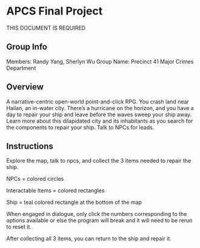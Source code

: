 # APCS Final Project
THIS DOCUMENT IS REQUIRED
## Group Info
Members: Randy Yang, Sherlyn Wu
Group Name: Precinct 41 Major Crimes Department

## Overview
A narrative-centric open-world point-and-click RPG. You crash land near Hailan, an in-water city. There’s a hurricane on the horizon, and you have a day to repair your ship and leave before the waves sweep your ship away. Learn more about this dilapidated city and its inhabitants as you search for the components to repair your ship. Talk to NPCs for leads.

## Instructions
Explore the map, talk to npcs, and collect the 3 items needed to repair the ship.

NPCs = colored circles

Interactable Items = colored rectangles

Ship = teal colored rectangle at the bottom of the map

When engaged in dialogue, only click the numbers corresponding to the options available or else the program will break and it will need to be rerun to reset it.

After collecting all 3 items, you can return to the ship and repair it.
